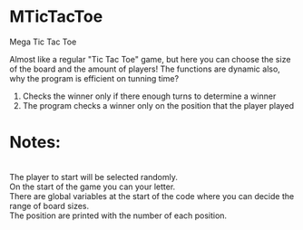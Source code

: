 # MTicTacToe
Mega Tic Tac Toe

Almost like a regular "Tic Tac Toe" game, but here you can choose the size of the board and the amount of players! 
The functions are dynamic also, why the program is efficient on tunning time?

1. Checks the winner only if there enough turns to determine a winner
2. The program checks a winner only on the position that the player played

<h1>Notes: </h1> <br>
The player to start will be selected randomly. <br>
On the start of the game you can your letter. <br>
There are global variables at the start of the code where you can decide the range of board sizes. <br>
The position are printed with the number of each position.
